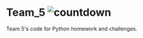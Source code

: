 # Team_5 ![countdown](https://img.shields.io/badge/code%20freeze-11%3A00%20PM-critical)
Team 5's code for Python homework and challenges.
